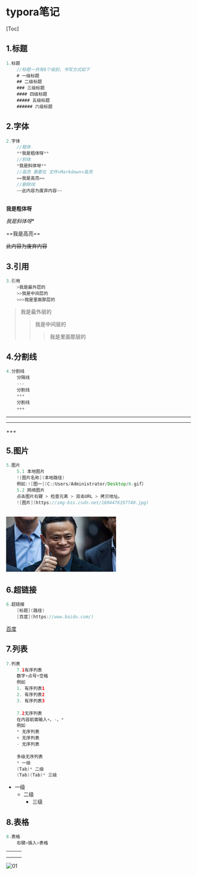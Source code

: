 # typora笔记

[Toc]



## 1.标题

```java
1.标题
	//标题一共有6个级别，书写方式如下
	# 一级标题
	## 二级标题
	### 三级标题
	#### 四级标题
	##### 五级标题
	###### 六级标题
```



## 2.字体

```java
2.字体
	//粗体
    **我是粗体呀**
    //斜体
    *我是斜体呀**
    //高亮 需要在 文件>Markdown>高亮
    ==我是高亮==
    //删除线
    ~~此内容为废弃内容~~
    
```

**我是粗体呀**

*我是斜体呀**

==我是高亮==

~~此内容为废弃内容~~



## 3.引用

```java
3.引用
    >我是最外层的
    >>我是中间层的
    >>>我是里面那层的
```



>我是最外层的
>>我是中间层的
>>
>>>我是里面那层的



## 4.分割线

```java
4.分割线
    分隔线
	---
    分割线
    ***
    分割线
    +++

```

---

***

+++



## 5.图片

```java
5.图片
    5.1 本地图片
    ![图片名称](本地路径)
    例如:![图一](C:/Users/Administrator/Desktop/6.gif）
    5.2 网络图片
    点击图片右键 > 检查元素 > 双击URL > 拷贝地址。
    ![图片](https://img-bss.csdn.net/1604476197740.jpg)
             
```





![图片](./images/01.png)



## 6.超链接

```java
6.超链接
    [标题](路径)
    [百度](https://www.baidu.com/)
```

[百度](https://www.baidu.com/)



## 7.列表

```java
7.列表
    7.1有序列表
    数字+点号+空格
    例如
    1. 有序列表1
    2. 有序列表2
    3. 有序列表3
    
    7.2无序列表
    在内容前面输入+、-、*
    例如
    * 无序列表 
	+ 无序列表 
	- 无序列表 
    
    多级无序列表
    * 一级
    (Tab)* 二级
    (Tab)(Tab)* 三级
```

* 一级
  * 二级
    * 三级	

## 8.表格

```java
8.表格
    右键>插入>表格
```

|      |      |      |
| :--- | ---- | ---- |
|      |      |      |
|      |      |      |
|      |      |      |

![01](D:\Note\images\01.png)